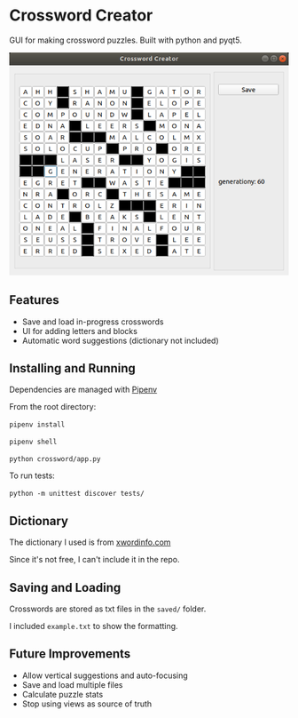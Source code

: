 # Crossword Creator
GUI for making crossword puzzles. Built with python and pyqt5.

[image]: ./image.png
![sample][image]

## Features
* Save and load in-progress crosswords
* UI for adding letters and blocks
* Automatic word suggestions (dictionary not included)

## Installing and Running

Dependencies are managed with [Pipenv](https://github.com/pypa/pipenv)

From the root directory:

`pipenv install`

`pipenv shell`

`python crossword/app.py`

To run tests:

`python -m unittest discover tests/`

## Dictionary
The dictionary I used is from [xwordinfo.com](https://www.xwordinfo.com/WordList/)

Since it's not free, I can't include it in the repo.

## Saving and Loading
Crosswords are stored as txt files in the `saved/` folder.

I included `example.txt` to show the formatting.

## Future Improvements
* Allow vertical suggestions and auto-focusing
* Save and load multiple files
* Calculate puzzle stats
* Stop using views as source of truth

